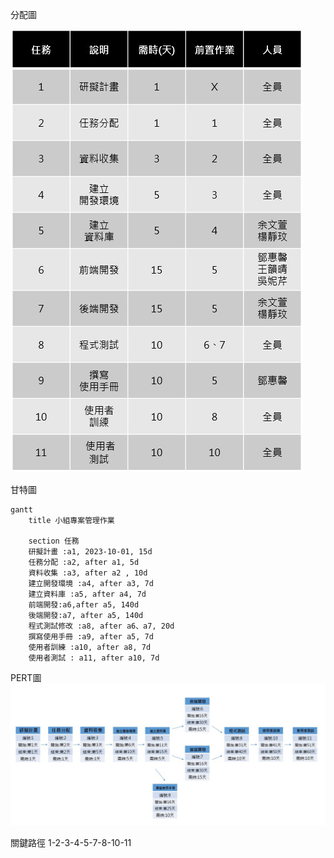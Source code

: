 分配圖

![分配圖](分配圖.jpg)

甘特圖

```mermaid
gantt
    title 小組專案管理作業

    section 任務
    研擬計畫 :a1, 2023-10-01, 15d
    任務分配 :a2, after a1, 5d
    資料收集 :a3, after a2 , 10d
    建立開發環境 :a4, after a3, 7d
    建立資料庫 :a5, after a4, 7d
    前端開發:a6,after a5, 140d
    後端開發:a7, after a5, 140d
    程式測試修改 :a8, after a6、a7, 20d
    撰寫使用手冊 :a9, after a5, 7d
    使用者訓練 :a10, after a8, 7d
    使用者測試 : a11, after a10, 7d
```

PERT圖
![PERT](PERT.jpg)

關鍵路徑
1-2-3-4-5-7-8-10-11
